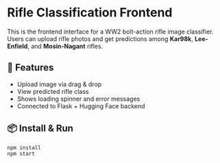 # Rifle Classification Frontend

This is the frontend interface for a WW2 bolt-action rifle image classifier.  
Users can upload rifle photos and get predictions among **Kar98k**, **Lee-Enfield**, and **Mosin-Nagant** rifles.

## 🚀 Features

- Upload image via drag & drop
- View predicted rifle class
- Shows loading spinner and error messages
- Connected to Flask + Hugging Face backend


## 📦 Install & Run

```bash
npm install
npm start
